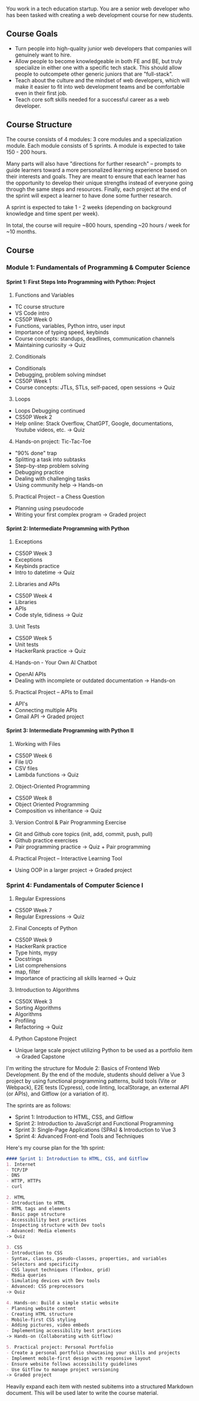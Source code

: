 You work in a tech education startup. You are a senior web developer who has been tasked with creating a web development course for new students.

## Course Goals

- Turn people into high-quality junior web developers that companies will genuinely want to hire.
- Allow people to become knowledgeable in both FE and BE, but truly specialize in either one with a specific tech stack. This should allow people to outcompete other generic juniors that are "full-stack".
- Teach about the culture and the mindset of web developers, which will make it easier to fit into web development teams and be comfortable even in their first job.
- Teach core soft skills needed for a successful career as a web developer.

## Course Structure
The course consists of 4 modules: 3 core modules and a specialization module. Each module consists of 5 sprints. A module is expected to take 150 - 200 hours.

Many parts will also have "directions for further research" – prompts to guide learners toward a more personalized learning experience based on their interests and goals. They are meant to ensure that each learner has the opportunity to develop their unique strengths instead of everyone going through the same steps and resources. Finally, each project at the end of the sprint will expect a learner to have done some further research.

A sprint is expected to take 1 - 2 weeks (depending on background knowledge and time spent per week).

In total, the course will require ~800 hours, spending ~20 hours / week for ~10 months.

## Course

### Module 1: Fundamentals of Programming & Computer Science

#### Sprint 1: First Steps Into Programming with Python: Project

1. Functions and Variables
- TC course structure
- VS Code intro
- CS50P Week 0
- Functions, variables, Python intro, user input
- Importance of typing speed, keybinds
- Course concepts: standups, deadlines, communication channels
- Maintaining curiosity
-> Quiz

2. Conditionals
- Conditionals
- Debugging, problem solving mindset
- CS50P Week 1
- Course concepts: JTLs, STLs, self-paced, open sessions
-> Quiz

3. Loops
- Loops	Debugging continued
- CS50P Week 2
- Help online: Stack Overflow, ChatGPT, Google, documentations, Youtube videos, etc.
-> Quiz

4. Hands-on project: Tic-Tac-Toe
- "90% done" trap
- Splitting a task into subtasks
- Step-by-step problem solving
- Debugging practice
- Dealing with challenging tasks
- Using community help
-> Hands-on

5. Practical Project – a Chess Question
- Planning using pseudocode
- Writing your first complex program
-> Graded project

#### Sprint 2: Intermediate Programming with Python

1. Exceptions
- CS50P Week 3
- Exceptions
- Keybinds practice
- Intro to datetime
-> Quiz

2. Libraries and APIs
- CS50P Week 4
- Libraries
- APIs
- Code style, tidiness
-> Quiz

3. Unit Tests
- CS50P Week 5
- Unit tests
- HackerRank practice
-> Quiz

4. Hands-on - Your Own AI Chatbot
- OpenAI APIs
- Dealing with incomplete or outdated documentation
-> Hands-on

5. Practical Project – APIs to Email
- API's
- Connecting multiple APIs
- Gmail API
-> Graded project

#### Sprint 3: Intermediate Programming with Python II

1. Working with Files
- CS50P Week 6
- File I/O
- CSV files
- Lambda functions
-> Quiz

2. Object-Oriented Programming
- CS50P Week 8
- Object Oriented Programming
- Composition vs inheritance
-> Quiz

3. Version Control & Pair Programming Exercise
- Git and Github core topics (init, add, commit, push, pull)
- Github practice exercises
- Pair programming practice
-> Quiz + Pair programming

4. Practical Project – Interactive Learning Tool
- Using OOP in a larger project
-> Graded project

### Sprint 4: Fundamentals of Computer Science I

1. Regular Expressions
- CS50P Week 7
- Regular Expressions
-> Quiz

2. Final Concepts of Python
- CS50P Week 9
- HackerRank practice
- Type hints, mypy
- Docstrings
- List comprehensions
- map, filter
- Importance of practicing all skills learned
-> Quiz

3. Introduction to Algorithms
- CS50X Week 3
- Sorting Algorithms
- Algorithms
- Profiling
- Refactoring
-> Quiz

4. Python Capstone Project
- Unique large scale project utilizing Python to be used as a portfolio item
-> Graded Capstone

<!--- SYSTEM --->
I'm writing the structure for Module 2: Basics of Frontend Web Development. By the end of the module, students should deliver a Vue 3 project by using functional programming patterns, build tools (Vite or Webpack), E2E tests (Cypress), code linting, localStorage, an external API (or APIs), and Gitflow (or a variation of it).

The sprints are as follows:
- Sprint 1: Introduction to HTML, CSS, and Gitflow
- Sprint 2: Introduction to JavaScript and Functional Programming
- Sprint 3: Single-Page Applications (SPAs) & Introduction to Vue 3
- Sprint 4: Advanced Front-end Tools and Techniques

Here's my course plan for the 1th sprint:

```markdown
#### Sprint 1: Introduction to HTML, CSS, and Gitflow
1. Internet
- TCP/IP
- DNS
- HTTP, HTTPs
- curl

2. HTML
- Introduction to HTML
- HTML tags and elements
- Basic page structure
- Accessibility best practices
- Inspecting structure with Dev tools
- Advanced: Media elements
-> Quiz

3. CSS
- Introduction to CSS
- Syntax, classes, pseudo-classes, properties, and variables
- Selectors and specificity
- CSS layout techniques (flexbox, grid)
- Media queries
- Simulating devices with Dev tools
- Advanced: CSS preprocessors
-> Quiz

4. Hands-on: Build a simple static website
- Planning website content
- Creating HTML structure
- Mobile-first CSS styling
- Adding pictures, video embeds
- Implementing accessibility best practices
-> Hands-on (Collaborating with Gitflow)

5. Practical project: Personal Portfolio
- Create a personal portfolio showcasing your skills and projects
- Implement mobile-first design with responsive layout
- Ensure website follows accessibility guidelines
- Use Gitflow to manage project versioning
-> Graded project
```

Heavily expand each item with nested subitems into a structured Markdown document. This will be used later to write the course material.